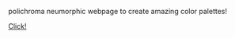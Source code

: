 polichroma neumorphic webpage to create amazing color palettes!

[Click!](https://alexichenskiy.github.io/polichroma/)
